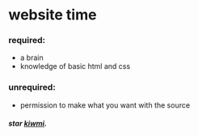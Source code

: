 # website time

### required: 
* a brain
* knowledge of basic html and css

### unrequired:
* permission to make what you want with the source

##### star [kiwmi](https://github.com/buffet/kiwmi).